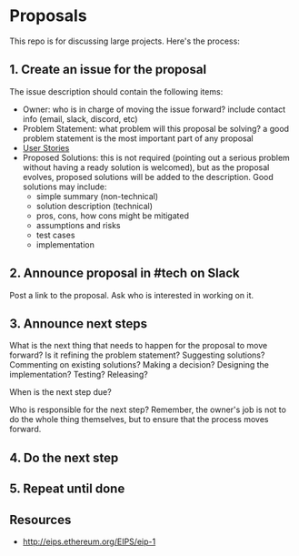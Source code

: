# Proposals

This repo is for discussing large projects. Here's the process:

## 1. Create an issue for the proposal

The issue description should contain the following items:

- Owner: who is in charge of moving the issue forward? include contact info (email, slack, discord, etc)
- Problem Statement: what problem will this proposal be solving? a good problem statement is the most important part of any proposal
- [User Stories](https://en.wikipedia.org/wiki/User_story#Common_templates)
- Proposed Solutions: this is not required (pointing out a serious problem without having a ready solution is welcomed), but as the proposal evolves, proposed solutions will be added to the description. Good solutions may include:
  - simple summary (non-technical)
  - solution description  (technical)
  - pros, cons, how cons might be mitigated
  - assumptions and risks
  - test cases
  - implementation

## 2. Announce proposal in #tech on Slack

Post a link to the proposal. Ask who is interested in working on it.

## 3. Announce next steps

What is the next thing that needs to happen for the proposal to move forward? Is it refining the problem statement? Suggesting solutions? Commenting on existing solutions? Making a decision? Designing the implementation? Testing? Releasing?

When is the next step due?

Who is responsible for the next step? Remember, the owner's job is not to do the whole thing themselves, but to ensure that the process moves forward.

## 4. Do the next step

## 5. Repeat until  done

## Resources

- http://eips.ethereum.org/EIPS/eip-1
